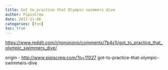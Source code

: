 ```yaml
---
title: Got to practice that Olympic swimmers dive
author: PipisCrew
date: 2017-11-06
categories: [fun]
toc: true
---
```


https://www.reddit.com/r/nononono/comments/7b4s1i/got_to_practice_that_olympic_swimmers_dive/

origin - http://www.pipiscrew.com/?p=11027 got-to-practice-that-olympic-swimmers-dive